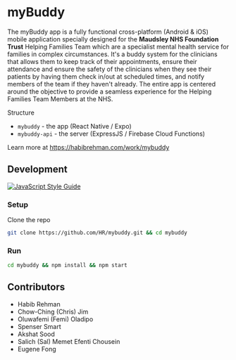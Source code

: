 # myBuddy
The myBuddy app is a fully functional cross-platform (Android & iOS) mobile application specially designed for the **Maudsley NHS Foundation Trust** Helping Families Team which are a specialist mental health service for families in complex circumstances. It's a buddy system for the clinicians that allows them to keep track of their appointments, ensure their attendance and ensure the safety of the clinicians when they see their patients by having them check in/out at scheduled times, and notify members of the team if they haven't already. The entire app is centered around the objective to provide a seamless experience for the Helping Families Team Members at the NHS.

Structure
- `mybuddy` - the app (React Native / Expo)
- `mybuddy-api` - the server (ExpressJS / Firebase Cloud Functions)


Learn more at https://habibrehman.com/work/mybuddy

## Development

[![JavaScript Style Guide](https://cdn.rawgit.com/standard/standard/master/badge.svg)](https://github.com/standard/standard)

### Setup

Clone the repo

```bash
git clone https://github.com/HR/mybuddy.git && cd mybuddy
```

### Run

```bash
cd mybuddy && npm install && npm start
```


## Contributors
- Habib Rehman
- Chow-Ching (Chris) Jim
- Oluwafemi (Femi) Oladipo
- Spenser Smart
- Akshat Sood
- Salich (Sal) Memet Efenti Chousein
- Eugene Fong
